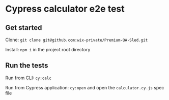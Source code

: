 # Cypress calculator e2e test 

## Get started
 
Clone: `git clone git@github.com:wix-private/Premium-QA-Sled.git`

Install: `npm i` in the project root directory

## Run the tests

Run from CLI: `cy:calc`  

Run from Cypress application: `cy:open` and open the `calculator.cy.js` spec file